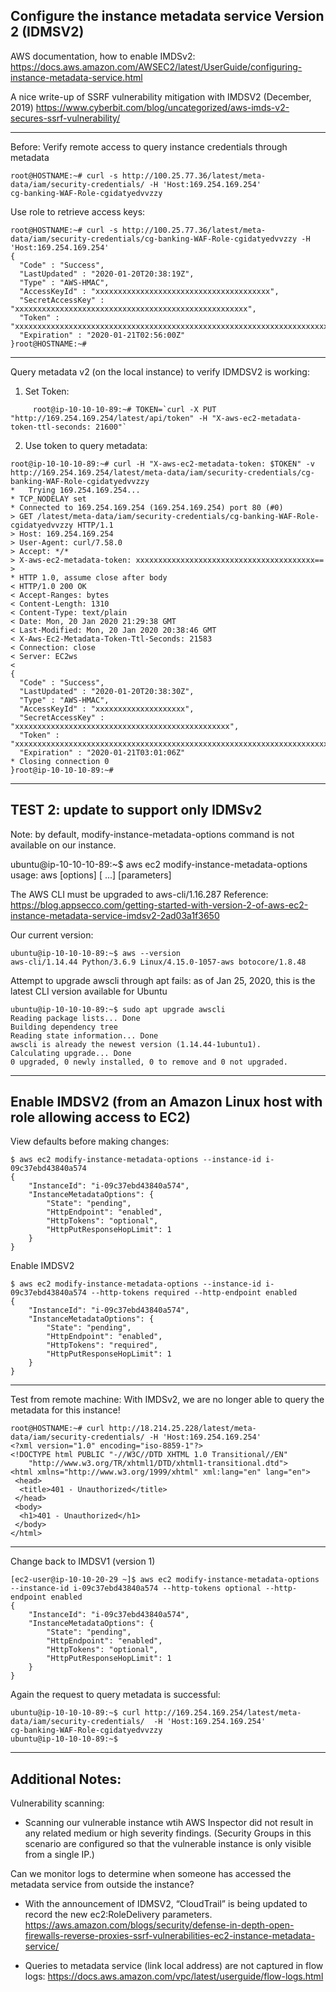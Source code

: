 ## Configure the instance metadata service Version 2 (IDMSV2) 

AWS documentation, how to enable IMDSv2:
https://docs.aws.amazon.com/AWSEC2/latest/UserGuide/configuring-instance-metadata-service.html

A nice write-up of SSRF vulnerability mitigation with IMDSV2 (December, 2019)
https://www.cyberbit.com/blog/uncategorized/aws-imds-v2-secures-ssrf-vulnerability/


<HR>

Before: Verify remote access to query instance credentials through metadata


```
root@HOSTNAME:~# curl -s http://100.25.77.36/latest/meta-data/iam/security-credentials/ -H 'Host:169.254.169.254'  
cg-banking-WAF-Role-cgidatyedvvzzy
```

Use role to retrieve access keys:
```
root@HOSTNAME:~# curl -s http://100.25.77.36/latest/meta-data/iam/security-credentials/cg-banking-WAF-Role-cgidatyedvvzzy -H 'Host:169.254.169.254'  
{
  "Code" : "Success",
  "LastUpdated" : "2020-01-20T20:38:19Z",
  "Type" : "AWS-HMAC",
  "AccessKeyId" : "xxxxxxxxxxxxxxxxxxxxxxxxxxxxxxxxxxxxxxx",
  "SecretAccessKey" : "xxxxxxxxxxxxxxxxxxxxxxxxxxxxxxxxxxxxxxxxxxxxxxxxxxxx",
  "Token" : "xxxxxxxxxxxxxxxxxxxxxxxxxxxxxxxxxxxxxxxxxxxxxxxxxxxxxxxxxxxxxxxxxxxxxxxxxxxxxxxxxxxxxxxxxtsg==",
  "Expiration" : "2020-01-21T02:56:00Z"
}root@HOSTNAME:~# 
```

<HR>


Query metadata v2 (on the local instance) to verify IDMDSV2 is working: 
 
1) Set Token: 

```
     root@ip-10-10-10-89:~# TOKEN=`curl -X PUT "http://169.254.169.254/latest/api/token" -H "X-aws-ec2-metadata-token-ttl-seconds: 21600"`
```

2) Use token to query metadata: 

```
root@ip-10-10-10-89:~# curl -H "X-aws-ec2-metadata-token: $TOKEN" -v http://169.254.169.254/latest/meta-data/iam/security-credentials/cg-banking-WAF-Role-cgidatyedvvzzy 
*   Trying 169.254.169.254...
* TCP_NODELAY set
* Connected to 169.254.169.254 (169.254.169.254) port 80 (#0)
> GET /latest/meta-data/iam/security-credentials/cg-banking-WAF-Role-cgidatyedvvzzy HTTP/1.1
> Host: 169.254.169.254
> User-Agent: curl/7.58.0
> Accept: */*
> X-aws-ec2-metadata-token: xxxxxxxxxxxxxxxxxxxxxxxxxxxxxxxxxxxxxxxx==
> 
* HTTP 1.0, assume close after body
< HTTP/1.0 200 OK
< Accept-Ranges: bytes
< Content-Length: 1310
< Content-Type: text/plain
< Date: Mon, 20 Jan 2020 21:29:38 GMT
< Last-Modified: Mon, 20 Jan 2020 20:38:46 GMT
< X-Aws-Ec2-Metadata-Token-Ttl-Seconds: 21583
< Connection: close
< Server: EC2ws
< 
{
  "Code" : "Success",
  "LastUpdated" : "2020-01-20T20:38:30Z",
  "Type" : "AWS-HMAC",
  "AccessKeyId" : "xxxxxxxxxxxxxxxxxxxx",
  "SecretAccessKey" : "xxxxxxxxxxxxxxxxxxxxxxxxxxxxxxxxxxxxxxxxxxxxxxxx",
  "Token" : "xxxxxxxxxxxxxxxxxxxxxxxxxxxxxxxxxxxxxxxxxxxxxxxxxxxxxxxxxxxxxxxxxxxxxxxxxxxxxxxxxxxxxxxxxxxxxxxxxxxxxxxxxxxxxxxx==",
  "Expiration" : "2020-01-21T03:01:06Z"
* Closing connection 0
}root@ip-10-10-10-89:~# 
```

<HR>


## TEST 2:  update to support only IDMSv2

Note: by default, modify-instance-metadata-options command is not available on our instance.

ubuntu@ip-10-10-10-89:~$ aws ec2 modify-instance-metadata-options 
usage: aws [options] <command> <subcommand> [<subcommand> ...] [parameters]

The AWS CLI must be upgraded to aws-cli/1.16.287
Reference: https://blog.appsecco.com/getting-started-with-version-2-of-aws-ec2-instance-metadata-service-imdsv2-2ad03a1f3650

Our current version: 

```
ubuntu@ip-10-10-10-89:~$ aws --version 
aws-cli/1.14.44 Python/3.6.9 Linux/4.15.0-1057-aws botocore/1.8.48
```

Attempt to upgrade awscli through apt fails: as of Jan 25, 2020, this is the latest CLI version available for Ubuntu

```
ubuntu@ip-10-10-10-89:~$ sudo apt upgrade awscli
Reading package lists... Done
Building dependency tree       
Reading state information... Done
awscli is already the newest version (1.14.44-1ubuntu1).
Calculating upgrade... Done
0 upgraded, 0 newly installed, 0 to remove and 0 not upgraded.
```

<HR>

## Enable IMDSV2 (from an Amazon Linux host with role allowing access to EC2) 


View defaults before making changes: 

```
$ aws ec2 modify-instance-metadata-options --instance-id i-09c37ebd43840a574 
{
    "InstanceId": "i-09c37ebd43840a574", 
    "InstanceMetadataOptions": {
        "State": "pending", 
        "HttpEndpoint": "enabled", 
        "HttpTokens": "optional", 
        "HttpPutResponseHopLimit": 1
    }
}
```


Enable IMDSV2


```
$ aws ec2 modify-instance-metadata-options --instance-id i-09c37ebd43840a574 --http-tokens required --http-endpoint enabled
{
    "InstanceId": "i-09c37ebd43840a574", 
    "InstanceMetadataOptions": {
        "State": "pending", 
        "HttpEndpoint": "enabled", 
        "HttpTokens": "required", 
        "HttpPutResponseHopLimit": 1
    }
}
```

<HR> 


Test from remote machine:  With IMDSv2, we are no longer able to query the metadata for this instance!

```
root@HOSTNAME:~# curl http://18.214.25.228/latest/meta-data/iam/security-credentials/ -H 'Host:169.254.169.254'
<?xml version="1.0" encoding="iso-8859-1"?>
<!DOCTYPE html PUBLIC "-//W3C//DTD XHTML 1.0 Transitional//EN"
	"http://www.w3.org/TR/xhtml1/DTD/xhtml1-transitional.dtd">
<html xmlns="http://www.w3.org/1999/xhtml" xml:lang="en" lang="en">
 <head>
  <title>401 - Unauthorized</title>
 </head>
 <body>
  <h1>401 - Unauthorized</h1>
 </body>
</html>
```


<HR>

Change back to IMDSV1 (version 1)

```
[ec2-user@ip-10-10-20-29 ~]$ aws ec2 modify-instance-metadata-options --instance-id i-09c37ebd43840a574 --http-tokens optional --http-endpoint enabled
{
    "InstanceId": "i-09c37ebd43840a574", 
    "InstanceMetadataOptions": {
        "State": "pending", 
        "HttpEndpoint": "enabled", 
        "HttpTokens": "optional", 
        "HttpPutResponseHopLimit": 1
    }
}
```

Again the request to query metadata is successful:

```
ubuntu@ip-10-10-10-89:~$ curl http://169.254.169.254/latest/meta-data/iam/security-credentials/  -H 'Host:169.254.169.254'
cg-banking-WAF-Role-cgidatyedvvzzy
ubuntu@ip-10-10-10-89:~$ 
```



<HR>

## Additional Notes: 

Vulnerability scanning:   

* Scanning our vulnerable instance wtih AWS Inspector did not result in any related medium or high severity findings. (Security Groups in this scenario are configured so that the vulnerable instance is only visible from a single IP.)
 

Can we monitor logs to determine when someone has accessed the metadata service from outside the instance?
   
* With the announcement of IDMSV2, “CloudTrail” is being updated to record the new ec2:RoleDelivery parameters. 
  https://aws.amazon.com/blogs/security/defense-in-depth-open-firewalls-reverse-proxies-ssrf-vulnerabilities-ec2-instance-metadata-service/

* Queries to metadata service (link local address) are not captured in flow logs:
  https://docs.aws.amazon.com/vpc/latest/userguide/flow-logs.html 

 
